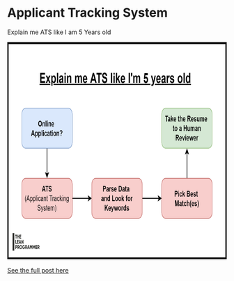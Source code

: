 # Applicant Tracking System

Explain me ATS like I am 5 Years old

<div style="text-align:center">
    <img height="500" src="./resume.png" />
</div>

[See the full post here](https://www.linkedin.com/posts/madhavbahl_for-everyone-who-is-confused-about-ats-activity-6744100169266061313-XnHl)